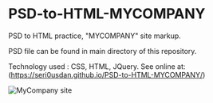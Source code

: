 # PSD-to-HTML-MYCOMPANY
PSD to HTML practice, "MYCOMPANY" site markup.

PSD file can be found in main directory of this repository.

Technology used :
  CSS,
  HTML,
  JQuery.
See online at: (https://seri0usdan.github.io/PSD-to-HTML-MYCOMPANY/)

![MyCompany site][logo]

[logo]: https://preview.ibb.co/cqeVAz/2.jpg "MyCompany site"
